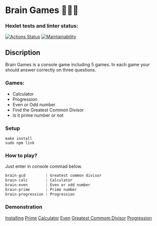 # Brain Games 🎲🎲🎲
### Hexlet tests and linter status:
[![Actions Status](https://github.com/tigp/frontend-project-lvl1/workflows/hexlet-check/badge.svg)](https://github.com/tigp/frontend-project-lvl1/actions)
[![Maintainability](https://api.codeclimate.com/v1/badges/a99a88d28ad37a79dbf6/maintainability)](https://codeclimate.com/github/codeclimate/codeclimate/maintainability)

## Discription

Brain Games is a console game including 5 games. In each game your should answer correctly on three questions.

### Games:
- Calculator
- Progression
- Even or Odd number
- Find the Greatest Common Divisor
- Is it prime number or not

### Setup

```
make install
sudo npm link
```

### How to play?

Just enter in console commad below.

```javascript
brain-gcd         | Greatest common divisor
brain-calc        | Calculator
brain-even        | Even or odd number
brain-prime       | Prime number
brain-progression | Progression
```

### Demonstration 
[Installing](https://asciinema.org/a/472744 "Installing")
[Prime](https://asciinema.org/a/472747 "Prime")
[Calculator](https://asciinema.org/a/472756 "Calc")
[Even](https://asciinema.org/a/472829 "Even")
[Greatest Commom Divisor](https://asciinema.org/a/472832 "GCD")
[Progression](https://asciinema.org/a/472839 "Progression")
